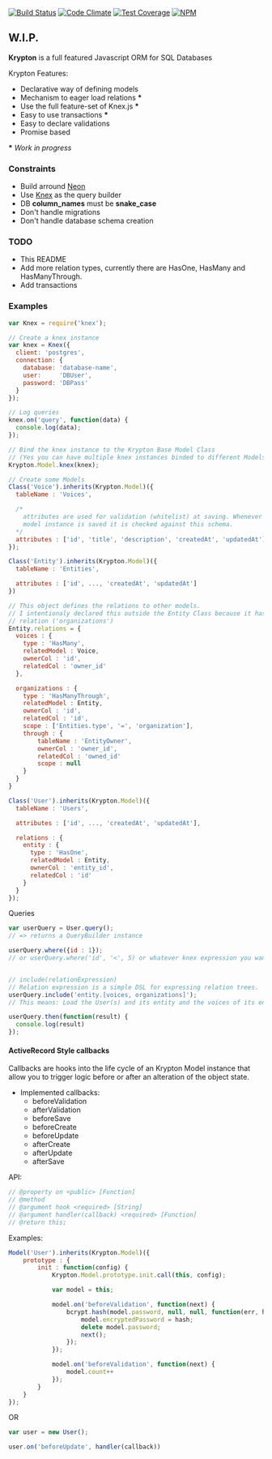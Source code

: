 [![Build Status](https://travis-ci.org/sgarza/krypton.svg?branch=master)](https://travis-ci.org/sgarza/krypton)
[![Code Climate](https://codeclimate.com/github/sgarza/krypton/badges/gpa.svg)](https://codeclimate.com/github/sgarza/krypton)
[![Test Coverage](https://codeclimate.com/github/sgarza/krypton/badges/coverage.svg)](https://codeclimate.com/github/sgarza/krypton/coverage)
[![NPM](https://nodei.co/npm/krypton-orm.png?downloads=true&downloadRank=true&stars=true)](https://www.npmjs.com/package/krypton-orm)


W.I.P.
-----

**Krypton** is a full featured Javascript ORM for SQL Databases

Krypton Features:

- Declarative way of defining models
- Mechanism to eager load relations __*__
- Use the full feature-set of Knex.js __*__
- Easy to use transactions __*__
- Easy to declare validations
- Promise based

__*__ _Work in progress_

### Constraints

- Build arround [Neon](https://github.com/azendal/neon/)
- Use [Knex](http://knex.org) as the query builder
- DB **column_names** must be **snake_case**
- Don't handle migrations
- Don't handle database schema creation


### TODO

- This README
- Add more relation types, currently there are HasOne, HasMany and HasManyThrough.
- Add transactions

### Examples

```javascript
var Knex = require('knex');

// Create a knex instance
var knex = Knex({
  client: 'postgres',
  connection: {
    database: 'database-name',
    user:     'DBUser',
    password: 'DBPass'
  }
});

// Log queries
knex.on('query', function(data) {
  console.log(data);
});

// Bind the knex instance to the Krypton Base Model Class
// (Yes you can have multiple knex instances binded to different Models :) )
Krypton.Model.knex(knex);

// Create some Models
Class('Voice').inherits(Krypton.Model)({
  tableName : 'Voices',

  /*
    attributes are used for validation (whitelist) at saving. Whenever a
    model instance is saved it is checked against this schema.
  */
  attributes : ['id', 'title', 'description', 'createdAt', 'updatedAt']
});

Class('Entity').inherits(Krypton.Model)({
  tableName : 'Entities',

  attributes : ['id', ..., 'createdAt', 'updatedAt']
})

// This object defines the relations to other models.
// I intentionaly declared this outside the Entity Class because it has a circular
// relation ('organizations')
Entity.relations = {
  voices : {
    type : 'HasMany',
    relatedModel : Voice,
    ownerCol : 'id',
    relatedCol : 'owner_id'
  },

  organizations : {
    type : 'HasManyThrough',
    relatedModel : Entity,
    ownerCol : 'id',
    relatedCol : 'id',
    scope : ['Entities.type', '=', 'organization'],
    through : {
        tableName : 'EntityOwner',
        ownerCol : 'owner_id',
        relatedCol : 'owned_id'
        scope : null
    }
  }
}

Class('User').inherits(Krypton.Model)({
  tableName : 'Users',

  attributes : ['id', ..., 'createdAt', 'updatedAt'],

  relations : {
    entity : {
      type : 'HasOne',
      relatedModel : Entity,
      ownerCol : 'entity_id',
      relatedCol : 'id'
    }
  }
});
```

Queries

```javascript
var userQuery = User.query();
// => returns a QueryBuilder instance

userQuery.where({id : 1});
// or userQuery.where('id', '<', 5) or whatever knex expression you want to use.


// include(relationExpression)
// Relation expression is a simple DSL for expressing relation trees.
userQuery.include('entity.[voices, organizations]');
// This means: Load the User(s) and its entity and the voices of its entity and the organizations of its entity

userQuery.then(function(result) {
  console.log(result)
});

```

#### ActiveRecord Style callbacks

Callbacks are hooks into the life cycle of an Krypton Model instance that allow you to trigger logic before or after an alteration of the object state.

 - Implemented callbacks:
    - beforeValidation
    - afterValidation
    - beforeSave
    - beforeCreate
    - beforeUpdate
    - afterCreate
    - afterUpdate
    - afterSave

API:
```javascript
// @property on <public> [Function]
// @method
// @argument hook <required> [String]
// @argument handler(callback) <required> [Function]
// @return this;
```

Examples:

```javascript
Model('User').inherits(Krypton.Model)({
    prototype : {
        init : function(config) {
            Krypton.Model.prototype.init.call(this, config);

            var model = this;

            model.on('beforeValidation', function(next) {
                bcrypt.hash(model.password, null, null, function(err, hash) {
                    model.encryptedPassword = hash;
                    delete model.password;
                    next();
                });
            });

            model.on('beforeValidation', function(next) {
                model.count++
            });
        }
    }
});
```

OR

```javascript
var user = new User();

user.on('beforeUpdate', handler(callback))
```
